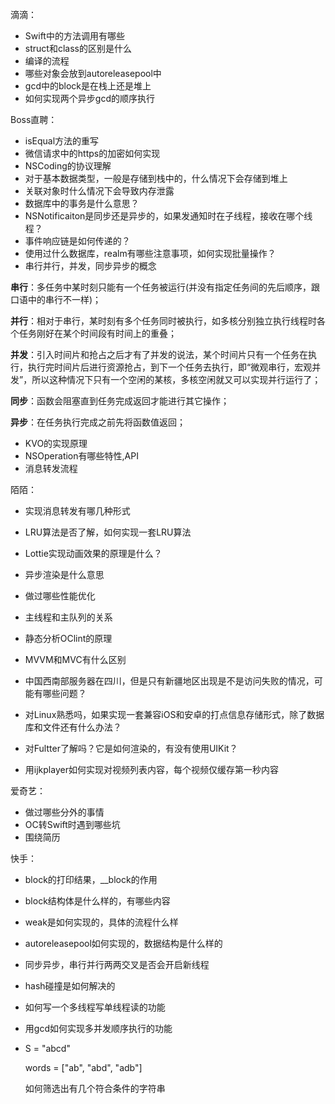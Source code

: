 滴滴：

* Swift中的方法调用有哪些
* struct和class的区别是什么
* 编译的流程
* 哪些对象会放到autoreleasepool中
* gcd中的block是在栈上还是堆上
* 如何实现两个异步gcd的顺序执行

Boss直聘：

* isEqual方法的重写
* 微信请求中的https的加密如何实现
* NSCoding的协议理解
* 对于基本数据类型，一般是存储到栈中的，什么情况下会存储到堆上
* 关联对象时什么情况下会导致内存泄露
* 数据库中的事务是什么意思？
* NSNotificaiton是同步还是异步的，如果发通知时在子线程，接收在哪个线程？
* 事件响应链是如何传递的？
* 使用过什么数据库，realm有哪些注意事项，如何实现批量操作？
* 串行并行，并发，同步异步的概念

**串行**：多任务中某时刻只能有一个任务被运行(并没有指定任务间的先后顺序，跟口语中的串行不一样)；

**并行**：相对于串行，某时刻有多个任务同时被执行，如多核分别独立执行线程时各个任务刚好在某个时间段有时间上的重叠；

**并发**：引入时间片和抢占之后才有了并发的说法，某个时间片只有一个任务在执行，执行完时间片后进行资源抢占，到下一个任务去执行，即“微观串行，宏观并发”，所以这种情况下只有一个空闲的某核，多核空闲就又可以实现并行运行了；

 **同步**：函数会阻塞直到任务完成返回才能进行其它操作；

 **异步**：在任务执行完成之前先将函数值返回；

* KVO的实现原理
* NSOperation有哪些特性,API
* 消息转发流程



陌陌：

* 实现消息转发有哪几种形式
* LRU算法是否了解，如何实现一套LRU算法
* Lottie实现动画效果的原理是什么？
* 异步渲染是什么意思
* 做过哪些性能优化
* 主线程和主队列的关系
* 静态分析OClint的原理
* MVVM和MVC有什么区别

* 中国西南部服务器在四川，但是只有新疆地区出现是不是访问失败的情况，可能有哪些问题？
* 对Linux熟悉吗，如果实现一套兼容iOS和安卓的打点信息存储形式，除了数据库和文件还有什么办法？
* 对Fultter了解吗？它是如何渲染的，有没有使用UIKit？
* 用ijkplayer如何实现对视频列表内容，每个视频仅缓存第一秒内容



爱奇艺：

* 做过哪些分外的事情
* OC转Swift时遇到哪些坑
* 围绕简历



快手：

* block的打印结果，__block的作用

* block结构体是什么样的，有哪些内容

* weak是如何实现的，具体的流程什么样

* autoreleasepool如何实现的，数据结构是什么样的

* 同步异步，串行并行两两交叉是否会开启新线程

* hash碰撞是如何解决的

* 如何写一个多线程写单线程读的功能

* 用gcd如何实现多并发顺序执行的功能

* S = "abcd"

  words = ["ab", "abd", "adb"]

  如何筛选出有几个符合条件的字符串